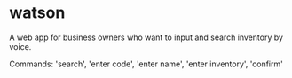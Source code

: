 # watson
A web app for business owners who want to input and search inventory by voice.

Commands:
'search', 'enter code', 'enter name', 'enter inventory', 'confirm'
